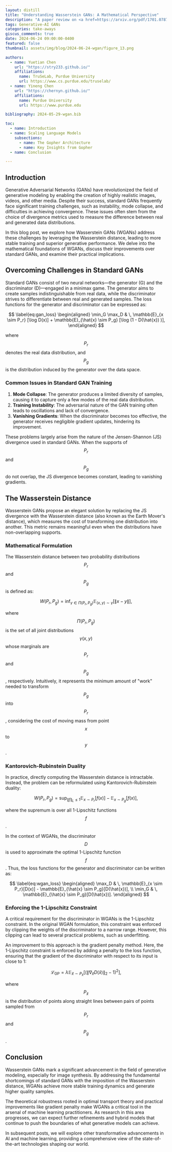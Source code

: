 ```yaml
---
layout: distill
title: "Understanding Wasserstein GANs: A Mathematical Perspective"
description: "A paper review on <a href=https://arxiv.org/pdf/1701.07875>Wasserstein GAN</a>"
tags: Generative-AI GANs
categories: take-aways
giscus_comments: true
date: 2024-06-24 09:00:00-0400
featured: false
thumbnail: assets/img/blog/2024-06-24-wgan/figure_13.png

authors:
  - name: Yuetian Chen
    url: "https://stry233.github.io/"
    affiliations:
      name: TruSeLab, Purdue University
      url: https://www.cs.purdue.edu/truselab/
  - name: Yineng Chen
    url: "https://chernyn.github.io/"
    affiliations:
      name: Purdue University
      url: https://www.purdue.edu

bibliography: 2024-05-29-wgan.bib

toc:
  - name: Introduction 
  - name: Scaling Language Models
    subsections:
      - name: The Gopher Architecture
      - name: Key Insights from Gopher
  - name: Conclusion

---
```


## Introduction

Generative Adversarial Networks (GANs)<d-cite key="goodfellow2014generative"></d-cite> have revolutionized the field of generative modeling by enabling the creation of highly realistic images, videos, and other media. Despite their success, standard GANs frequently face significant training challenges, such as instability, mode collapse, and difficulties in achieving convergence. These issues often stem from the choice of divergence metrics used to measure the difference between real and generated data distributions.

In this blog post, we explore how Wasserstein GANs (WGANs)<d-cite key="arjovsky2017wasserstein"></d-cite> address these challenges by leveraging the Wasserstein distance, leading to more stable training and superior generative performance. We delve into the mathematical foundations of WGANs, discuss their improvements over standard GANs, and examine their practical implications.

## Overcoming Challenges in Standard GANs

Standard GANs consist of two neural networks—the generator (G) and the discriminator (D)—engaged in a minimax game. The generator aims to create samples indistinguishable from real data, while the discriminator strives to differentiate between real and generated samples. The loss functions for the generator and discriminator can be expressed as:

$$
\label{eq:gan_loss}
\begin{aligned}
\min_G \max_D & \, \mathbb{E}_{x \sim P_r} [\log D(x)] + \mathbb{E}_{\hat{x} \sim P_g} [\log (1 - D(\hat{x}) )],
\end{aligned}
$$

where $$P_r$$ denotes the real data distribution, and $$P_g$$ is the distribution induced by the generator over the data space.

### Common Issues in Standard GAN Training

1. **Mode Collapse**: The generator produces a limited diversity of samples, causing it to capture only a few modes of the real data distribution.
2. **Training Instability**: The adversarial nature of the GAN training often leads to oscillations and lack of convergence.
3. **Vanishing Gradients**: When the discriminator becomes too effective, the generator receives negligible gradient updates, hindering its improvement.

These problems largely arise from the nature of the Jensen-Shannon (JS) divergence used in standard GANs. When the supports of $$P_r$$ and $$P_g$$ do not overlap, the JS divergence becomes constant, leading to vanishing gradients.

## The Wasserstein Distance

Wasserstein GANs propose an elegant solution by replacing the JS divergence with the Wasserstein distance (also known as the Earth Mover's distance), which measures the cost of transforming one distribution into another. This metric remains meaningful even when the distributions have non-overlapping supports.

### Mathematical Formulation

The Wasserstein distance between two probability distributions $$P_r$$ and $$P_g$$ is defined as:

$$
\label{eq:wasserstein}
W(P_r, P_g) = \inf_{\gamma \in \Pi(P_r, P_g)} \mathbb{E}_{(x, y) \sim \gamma}[\|x - y\|],
$$

where $$\Pi(P_r, P_g)$$ is the set of all joint distributions $$\gamma(x, y)$$ whose marginals are $$P_r$$ and $$P_g$$, respectively. Intuitively, it represents the minimum amount of "work" needed to transform $$P_g$$ into $$P_r$$, considering the cost of moving mass from point $$x$$ to $$y$$.

### Kantorovich-Rubinstein Duality

In practice, directly computing the Wasserstein distance is intractable. Instead, the problem can be reformulated using Kantorovich-Rubinstein duality<d-cite key="villani2009optimal"></d-cite>:

$$
\label{eq:kantorovich}
W(P_r, P_g) = \sup_{\|f\|_L \leq 1} \mathbb{E}_{x \sim P_r}[f(x)] - \mathbb{E}_{x \sim P_g}[f(x)],
$$

where the supremum is over all 1-Lipschitz functions $$f$$.

In the context of WGANs, the discriminator $$D$$ is used to approximate the optimal 1-Lipschitz function $$f$$. Thus, the loss functions for the generator and discriminator can be written as:

$$
\label{eq:wgan_loss}
\begin{aligned}
\max_D & \, \mathbb{E}_{x \sim P_r}[D(x)] - \mathbb{E}_{\hat{x} \sim P_g}[D(\hat{x})], \\
\min_G & \, \mathbb{E}_{\hat{x} \sim P_g}[D(\hat{x})].
\end{aligned}
$$

### Enforcing the 1-Lipschitz Constraint

A critical requirement for the discriminator in WGANs is the 1-Lipschitz constraint. In the original WGAN formulation, this constraint was enforced by clipping the weights of the discriminator to a narrow range. However, this clipping can lead to several practical problems, such as underfitting.

An improvement to this approach is the gradient penalty method<d-cite key="gulrajani2017improved"></d-cite>. Here, the 1-Lipschitz constraint is enforced by adding a penalty to the loss function, ensuring that the gradient of the discriminator with respect to its input is close to 1:

$$
\label{eq:gradient_penalty}
\mathcal{L}_{\text{GP}} = \lambda \mathbb{E}_{\hat{x} \sim P_{\hat{x}}}\left[(\|\nabla_{\hat{x}} D(\hat{x})\|_2 - 1)^2\right],
$$

where $$P_{\hat{x}}$$ is the distribution of points along straight lines between pairs of points sampled from $$P_r$$ and $$P_g$$.

## Conclusion

Wasserstein GANs mark a significant advancement in the field of generative modeling, especially for image synthesis. By addressing the fundamental shortcomings of standard GANs with the imposition of the Wasserstein distance, WGANs achieve more stable training dynamics and generate higher quality samples.

The theoretical robustness rooted in optimal transport theory and practical improvements like gradient penalty make WGANs a critical tool in the arsenal of machine learning practitioners. As research in this area progresses, we can expect further refinements and hybrid models that continue to push the boundaries of what generative models can achieve.

In subsequent posts, we will explore other transformative advancements in AI and machine learning, providing a comprehensive view of the state-of-the-art technologies shaping our world.